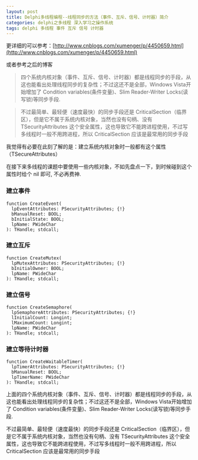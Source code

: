 ```yaml
---
layout: post
title: Delphi多线程编程--线程同步的方法（事件、互斥、信号、计时器）简介
categories: delphi之多线程 深入学习之操作系统
tags: delphi 多线程 事件 互斥 信号 计时器
---
```



更详细的可以参考：[http://www.cnblogs.com/xumenger/p/4450659.html](http://www.cnblogs.com/xumenger/p/4450659.html)

或者参考之后的博客


>四个系统内核对象（事件、互斥、信号、计时器）都是线程同步的手段，从这也能看出处理线程同步的复杂性；不过这还不是全部，Windows Vista开始增加了 Condition variables(条件变量)、Slim Reader-Writer Locks(读写锁)等同步手段.

>不过最简单、最轻便（速度最快）的同步手段还是 CriticalSection（临界区），但是它不属于系统内核对象，当然也没有句柄、没有 TSecurityAttributes 这个安全属性，这也导致它不能跨进程使用，不过写多线程时一般不用跨进程，所以 CriticalSection 应该是最常用的同步手段

我觉得有必要在此刻了解的是：建立系统内核对象时一般都有这个属性（TSecureAttributes）

在接下来多线程的课题中要使用一些内核对象，不如先盘点一下，到时候碰到这个属性时给个 nil 即可, 不必再费神.

### 建立事件

    function CreateEvent(
      lpEventAttributes: PSecurityAttributes; {!}
      bManualReset: BOOL;
      bInitialState: BOOL;
      lpName: PWideChar
    ): THandle; stdcall;

### 建立互斥

    function CreateMutex(
      lpMutexAttributes: PSecurityAttributes; {!}
      bInitialOwner: BOOL;
      lpName: PWideChar
    ): THandle; stdcall;

### 建立信号

    function CreateSemaphore(
      lpSemaphoreAttributes: PSecurityAttributes; {!}
      lInitialCount: Longint;
      lMaximumCount: Longint;
      lpName: PWideChar
    ): THandle; stdcall;

### 建立等待计时器

    function CreateWaitableTimer(
      lpTimerAttributes: PSecurityAttributes; {!}
      bManualReset: BOOL;
      lpTimerName: PWideChar
    ): THandle; stdcall;


上面的四个系统内核对象（事件、互斥、信号、计时器）都是线程同步的手段，从这也能看出处理线程同步的复杂性；不过这还不是全部，Windows Vista开始增加了 Condition variables(条件变量)、Slim Reader-Writer Locks(读写锁)等同步手段.

不过最简单、最轻便（速度最快）的同步手段还是 CriticalSection（临界区），但是它不属于系统内核对象，当然也没有句柄、没有 TSecurityAttributes 这个安全属性，这也导致它不能跨进程使用，不过写多线程时一般不用跨进程，所以 CriticalSection 应该是最常用的同步手段